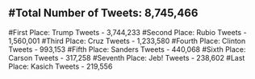 #Total Number of Tweets: 8,745,466 
---
#First Place: Trump Tweets - 3,744,233
#Second Place: Rubio Tweets - 1,560,001
#Third Place: Cruz Tweets - 1,233,580
#Fourth Place: Clinton Tweets - 993,153
#Fifth Place: Sanders Tweets - 440,068
#Sixth Place: Carson Tweets - 317,258
#Seventh Place: Jeb! Tweets - 238,602
#Last Place: Kasich Tweets - 219,556

